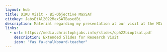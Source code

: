 ```yaml
---
layout: hub
title: DIKU Visit - Bi-Objective MaxSAT
citekey: JabsEtAl2022MaxSATBasedBi
description: Material regarding my presentation at our visit at the MIAO research group at DIKU Copehagen about _Bi-Objective MaxSAT and the BiOptSat Algorithm_.
links:
  - url: https://media.christophjabs.info/slides/cph22bioptsat.pdf
    description: Extended Slides for Research Visit
    icon: "fas fa-chalkboard-teacher"
---
```

